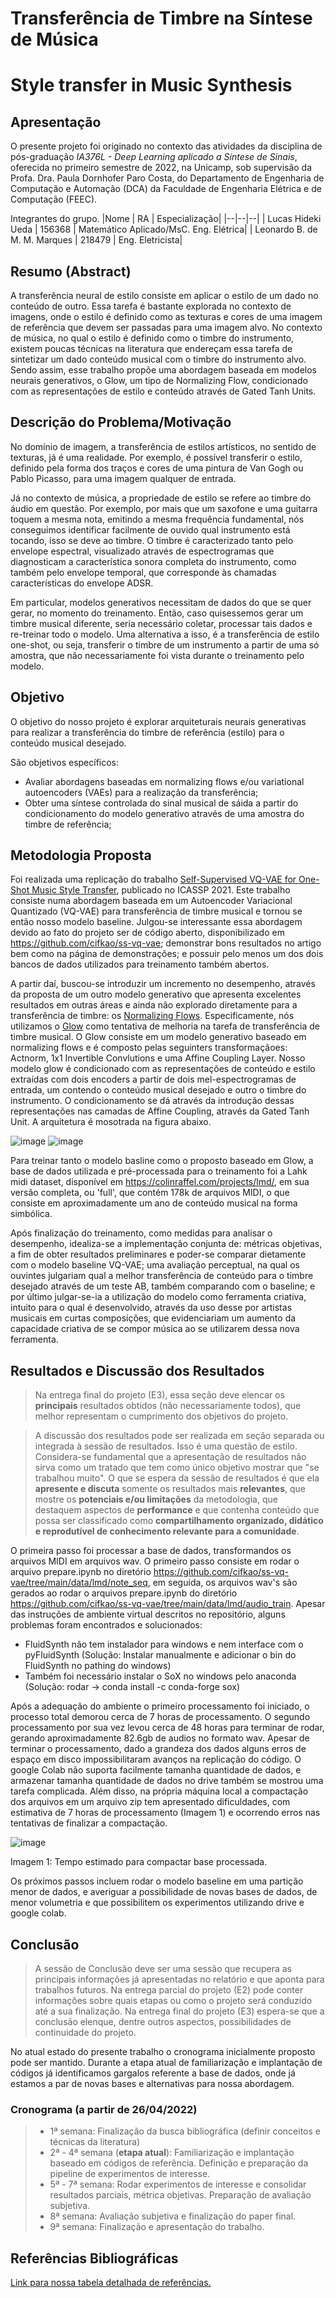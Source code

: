 # Transferência de Timbre na Síntese de Música
# Style transfer in Music Synthesis

## Apresentação

O presente projeto foi originado no contexto das atividades da disciplina de pós-graduação *IA376L - Deep Learning aplicado a Síntese de Sinais*, 
oferecida no primeiro semestre de 2022, na Unicamp, sob supervisão da Profa. Dra. Paula Dornhofer Paro Costa, do Departamento de Engenharia de Computação e Automação (DCA) da Faculdade de Engenharia Elétrica e de Computação (FEEC).

 Integrantes do grupo.
 |Nome  | RA | Especialização|
 |--|--|--|
 | Lucas Hideki Ueda  | 156368  | Matemático Aplicado/MsC. Eng. Elétrica|
 | Leonardo B. de M. M. Marques  | 218479  | Eng. Eletricista|


## Resumo (Abstract)

A transferência neural de estilo consiste em aplicar o estilo de um dado no conteúdo de outro. Essa tarefa é bastante explorada no contexto de imagens, onde o estilo é definido como as texturas e cores de uma imagem de referência que devem ser passadas para uma imagem alvo. No contexto de música, no qual o estilo é definido como o timbre do instrumento, existem poucas técnicas na literatura que endereçam essa tarefa de sintetizar um dado conteúdo musical com o timbre do instrumento alvo. Sendo assim, esse trabalho propõe uma abordagem baseada em modelos neurais generativos, o Glow, um tipo de Normalizing Flow, condicionado com as representações de estilo e conteúdo através de Gated Tanh Units.

## Descrição do Problema/Motivação

 No domínio de imagem, a transferência de estilos artísticos, no sentido de texturas, já é uma realidade. Por exemplo, é possível transferir o estilo, definido pela forma dos traços e cores de uma pintura de Van Gogh ou Pablo Picasso, para uma imagem qualquer de entrada.

 Já no contexto de música, a propriedade de estilo se refere ao timbre do áudio em questão. Por exemplo, por mais que um saxofone e uma guitarra toquem a mesma nota, emitindo a mesma frequência fundamental, nós conseguimos identificar facilmente de ouvido qual instrumento está tocando, isso se deve ao timbre. O timbre é caracterizado tanto pelo envelope espectral, visualizado através de espectrogramas que diagnosticam a característica sonora completa do instrumento, como também pelo envelope temporal, que corresponde às chamadas características do envelope ADSR. 

 Em particular, modelos generativos necessitam de dados do que se quer gerar, no momento do treinamento. Então, caso quisessemos gerar um timbre musical diferente, seria necessário coletar, processar tais dados e re-treinar todo o modelo. Uma alternativa a isso, é a transferência de estilo one-shot, ou seja, transferir o timbre de um instrumento a partir de uma só amostra, que não necessariamente foi vista durante o treinamento pelo modelo.

## Objetivo

O objetivo do nosso projeto é explorar arquiteturais neurais generativas para realizar a transferência do timbre de referência (estilo) para o conteúdo musical desejado.

São objetivos específicos:

- Avaliar abordagens baseadas em normalizing flows e/ou variational autoencoders (VAEs) para a realização da transferência;
- Obter uma síntese controlada do sinal musical de sáida a partir do condicionamento do modelo generativo através de uma amostra do timbre de referência;

## Metodologia Proposta

Foi realizada uma replicação do trabalho [Self-Supervised VQ-VAE for One-Shot Music Style Transfer](https://arxiv.org/abs/2102.05749), publicado no ICASSP 2021. Este trabalho consiste numa abordagem baseada em um Autoencoder Variacional Quantizado (VQ-VAE) para transferência de timbre musical e tornou se então nosso modelo baseline. Julgou-se interessante essa abordagem devido ao fato do projeto ser de código aberto, disponibilizado em https://github.com/cifkao/ss-vq-vae; demonstrar bons resultados no artigo bem como na página de demonstrações; e possuir pelo menos um dos dois bancos de dados utilizados para treinamento também abertos. 

A partir daí, buscou-se introduzir um incremento no desempenho, através da proposta de um outro modelo generativo que apresenta excelentes resultados em outras áreas e ainda não explorado diretamente para a transferência de timbre: os [Normalizing Flows](https://proceedings.mlr.press/v37/rezende15.html). Especificamente, nós utilizamos o [Glow](https://proceedings.neurips.cc/paper/2018/hash/d139db6a236200b21cc7f752979132d0-Abstract.html) como tentativa de melhoria na tarefa de transferência de timbre musical. O Glow consiste em um modelo generativo baseado em normalizing flows e é composto pelas seguinters transformaçãoes: Actnorm, 1x1 Invertible Convlutions e uma Affine Coupling Layer. Nosso modelo glow é condicionado com as representações de conteúdo e estilo extraídas com dois encoders a partir de dois mel-espectrogramas de entrada, um contendo o conteúdo musical desejado e outro o timbre do instrumento. O condicionamento se dá através da introdução dessas representações nas camadas de Affine Coupling, através da Gated Tanh Unit. A arquitetura é mosotrada na figura abaixo.

![image](https://github.com/lucashueda/IA376L/blob/main/reports/figures/model.png)
![image](https://github.com/lucashueda/IA376L/blob/main/reports/figures/blocks.png)

Para treinar tanto o modelo basline como o proposto baseado em Glow, a base de dados utilizada e pré-processada para o treinamento foi a Lahk midi dataset, disponível em https://colinraffel.com/projects/lmd/, em sua versão completa, ou 'full', que contém 178k de arquivos MIDI, o que consiste em aproximadamente um ano de conteúdo musical na forma simbólica. 

Após finalização do treinamento, como medidas para analisar o desempenho, idealiza-se a implementação conjunta de: métricas objetivas, a fim de obter resultados preliminares e poder-se comparar dietamente com o modelo baseline VQ-VAE; uma avaliação perceptual, na qual os ouvintes julgariam qual a melhor transferência de conteúdo para o timbre desejado através de um teste AB, também comparando com o baseline; e por último julgar-se-ia a utilização do modelo como ferramenta criativa, intuito para o qual é desenvolvido, através da uso desse por artistas musicais em curtas composições, que evidenciariam um aumento da capacidade criativa de se compor música ao se utilizarem dessa nova ferramenta.

## Resultados e Discussão dos Resultados

> Na entrega final do projeto (E3), essa seção deve elencar os **principais** resultados obtidos (não necessariamente todos), que melhor representam o cumprimento
> dos objetivos do projeto.

> A discussão dos resultados pode ser realizada em seção separada ou integrada à sessão de resultados. Isso é uma questão de estilo.
> Considera-se fundamental que a apresentação de resultados não sirva como um tratado que tem como único objetivo mostrar que "se trabalhou muito".
> O que se espera da sessão de resultados é que ela **apresente e discuta** somente os resultados mais **relevantes**, que mostre os **potenciais e/ou limitações** da metodologia, que destaquem aspectos
> de **performance** e que contenha conteúdo que possa ser classificado como **compartilhamento organizado, didático e reprodutível de conhecimento relevante para a comunidade**. 

O primeira passo foi processar a base de dados, transformandos os arquivos MIDI em arquivos wav. O primeiro passo consiste em rodar o arquivo prepare.ipynb no diretório https://github.com/cifkao/ss-vq-vae/tree/main/data/lmd/note_seq, em seguida, os arquivos wav's são gerados ao rodar o arquivos prepare.ipynb do diretório https://github.com/cifkao/ss-vq-vae/tree/main/data/lmd/audio_train. Apesar das instruções de ambiente virtual descritos no repositório, alguns problemas foram encontrados e solucionados:

- FluidSynth não tem instalador para windows e nem interface com o pyFluidSynth (Solução: Instalar manualmente e adicionar o bin do FluidSynth no pathing do windows)
- Também foi necessário instalar o SoX no windows pelo anaconda (Solução: rodar -> conda install -c conda-forge sox)

Após a adequação do ambiente o primeiro processamento foi iniciado, o processo total demorou cerca de 7 horas de processamento. O segundo processamento por sua vez levou cerca de 48 horas para terminar de rodar, gerando aproximadamente 82.6gb de audios no formato wav. Apesar de terminar o processamento, dado a grandeza dos dados alguns erros de espaço em disco impossibilitaram avanços na replicação do código. O google Colab não suporta facilmente tamanha quantidade de dados, e armazenar tamanha quantidade de dados no drive também se mostrou uma tarefa complicada. Além disso, na própria máquina local a compactação dos arquivos em um arquivo zip tem apresentado dificuldades, com estimativa de 7 horas de processamento (Imagem 1) e ocorrendo erros nas tentativas de finalizar a compactação.

![image](https://user-images.githubusercontent.com/19509614/170158786-0ce22b6c-a371-4e9d-8b7a-e40425901e63.png)

Imagem 1: Tempo estimado para compactar base processada.

Os próximos passos incluem rodar o modelo baseline em uma partição menor de dados, e averiguar a possibilidade de novas bases de dados, de menor volumetria e que possibilitem os experimentos utilizando drive e google colab.

## Conclusão

> A sessão de Conclusão deve ser uma sessão que recupera as principais informações já apresentadas no relatório e que aponta para trabalhos futuros.
> Na entrega parcial do projeto (E2) pode conter informações sobre quais etapas ou como o projeto será conduzido até a sua finalização.
> Na entrega final do projeto (E3) espera-se que a conclusão elenque, dentre outros aspectos, possibilidades de continuidade do projeto.

No atual estado do presente trabalho o cronograma inicialmente proposto pode ser mantido. Durante a etapa atual de familiarização e implantação de códigos já identificamos gargalos referente a base de dados, onde já estamos a par de novas bases e alternativas para nossa abordagem.

### Cronograma (a partir de 26/04/2022)
> - 1ª semana: Finalização da busca bibliográfica (definir conceitos e técnicas da literatura)
> - 2ª - 4ª semana (**etapa atual**): Familiarização e implantação baseado em códigos de referência. Definição e preparação da pipeline de experimentos de interesse.
> - 5ª - 7ª semana: Rodar experimentos de interesse e consolidar resultados parciais, métrica objetivas. Preparação de avaliação subjetiva.
> - 8ª semana: Avaliação subjetiva e finalização do paper final.
> - 9ª semana: Finalização e apresentação do trabalho.


## Referências Bibliográficas

 [Link para nossa tabela detalhada de referências.](https://docs.google.com/spreadsheets/d/1f9BfdOSueFFlQz8008JxTJVskYowop-zIzsyydMJlC8/edit?usp=drivesdk)
